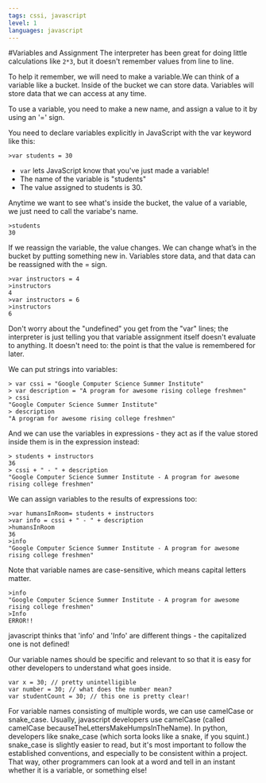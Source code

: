 ```yaml
---
tags: cssi, javascript
level: 1
languages: javascript
---
```

#Variables and Assignment
The interpreter has been great for doing little calculations like `2*3`, but it doesn't remember values from line to line. 

To help it remember, we will need to make a variable.We can think of a variable like a bucket. Inside of the bucket we can store data. Variables will store data that we can access at any time.

To use a variable, you need to make a new name, and assign a value to it by using an '=' sign.

You need to declare variables explicitly in JavaScript with the var keyword like this:
```
>var students = 30
```
* `var` lets JavaScript know that you've just made a variable!
* The name of the variable is "students"
* The value assigned to students is 30.

Anytime we want to see what's inside the bucket, the value of a variable, we just need to call the variabe's name. 
```
>students
30
```
If we reassign the variable, the value changes. We can change what’s in the bucket by putting something new in. Variables store data, and that data can be reassigned with the = sign.
```
>var instructors = 4
>instructors
4
>var instructors = 6
>instructors
6
```
Don't worry about the "undefined" you get from the "var" lines; the interpreter is just telling you that variable assignment itself doesn't evaluate to anything. It doesn't need to: the point is that the value is remembered for later.

We can put strings into variables:

```
> var cssi = "Google Computer Science Summer Institute"
> var description = "A program for awesome rising college freshmen"
> cssi
"Google Computer Science Summer Institute"
> description
"A program for awesome rising college freshmen"
```
And we can use the variables in expressions - they act as if the value stored inside them is in the expression instead:
```
> students + instructors
36
> cssi + " - " + description
"Google Computer Science Summer Institute - A program for awesome rising college freshmen"
```
We can assign variables to the results of expressions too:
```
>var humansInRoom= students + instructors
>var info = cssi + " - " + description
>humansInRoom
36
>info
"Google Computer Science Summer Institute - A program for awesome rising college freshmen"
```

Note that variable names are case-sensitive, which means capital letters matter.
```
>info
"Google Computer Science Summer Institute - A program for awesome rising college freshmen"
>Info
ERROR!!
```
javascript thinks that 'info' and 'Info' are different things - the capitalized one is not defined!

Our variable names should be specific and relevant to so that it is easy for other developers to understand what goes inside.
```
var x = 30; // pretty unintelligible
var number = 30; // what does the number mean?
var studentCount = 30; // this one is pretty clear!
```
For variable names consisting of multiple words, we can use camelCase or snake_case. Usually, javascript developers use camelCase (called camelCase  becauseTheLettersMakeHumpsInTheName). In python, developers like snake_case (which sorta looks like a snake, if you squint.) snake_case is slightly easier to read, but it's most important to follow the established conventions, and especially to be consistent within a project. That way, other programmers can look at a word and tell in an instant whether it is a variable, or something else!
